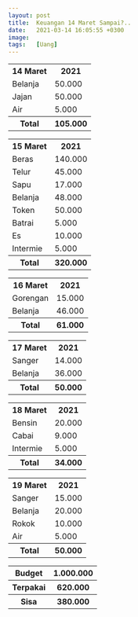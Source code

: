```yaml
---
layout: post
title:  Keuangan 14 Maret Sampai?..
date:   2021-03-14 16:05:55 +0300
image:  
tags:   [Uang]
---
```

<table>
  <tr>
    <th>14 Maret</th>
    <th>2021</th>
  </tr>
  <tr>
    <td>Belanja</td>
    <td>50.000</td>
  </tr>
  <tr>
    <td>Jajan</td>
    <td>50.000</td>
  </tr>
  <tr>
    <td>Air</td>
    <td>5.000</td>
  </tr>
  <tr>
    <th>Total</th>
    <th>105.000</th>
  </tr>
</table>

<table>
  <tr>
    <th>15 Maret</th>
    <th>2021</th>
  </tr>
  <tr>
    <td>Beras</td>
    <td>140.000</td>
  </tr>
  <tr>
    <td>Telur</td>
    <td>45.000</td>
  </tr>
  <tr>
    <td>Sapu</td>
    <td>17.000</td>
  </tr>
  <tr>
    <td>Belanja</td>
    <td>48.000</td>
  </tr>
  <tr>
    <td>Token</td>
    <td>50.000</td>
  </tr>
  <tr>
    <td>Batrai</td>
    <td>5.000</td>
  </tr>
  <tr>
    <td>Es</td>
    <td>10.000</td>
  </tr>
  <tr>
    <td>Intermie</td>
    <td>5.000</td>
  </tr>
  <tr>
    <th>Total</th>
    <th>320.000</th>
  </tr>
</table>

<table>
  <tr>
    <th>16 Maret</th>
    <th>2021</th>
  </tr>
  <tr>
    <td>Gorengan</td>
    <td>15.000</td>
  </tr>
  <tr>
    <td>Belanja</td>
    <td>46.000</td>
  </tr>
  <tr>
    <th>Total</th>
    <th>61.000</th>
  </tr>
</table>

<table>
  <tr>
    <th>17 Maret</th>
    <th>2021</th>
  </tr>
  <tr>
    <td>Sanger</td>
    <td>14.000</td>
  </tr>
  <tr>
    <td>Belanja</td>
    <td>36.000</td>
  </tr>
  <tr>
    <th>Total</th>
    <th>50.000</th>
  </tr>
</table>

<table>
  <tr>
    <th>18 Maret</th>
    <th>2021</th>
  </tr>
  <tr>
    <td>Bensin</td>
    <td>20.000</td>
  </tr>
  <tr>
    <td>Cabai</td>
    <td>9.000</td>
  </tr>
  <tr>
    <td>Intermie</td>
    <td>5.000</td>
  </tr>
  <tr>
    <th>Total</th>
    <th>34.000</th>
  </tr>
</table>

<table>
  <tr>
    <th>19 Maret</th>
    <th>2021</th>
  </tr>
  <tr>
    <td>Sanger</td>
    <td>15.000</td>
  </tr>
  <tr>
    <td>Belanja</td>
    <td>20.000</td>
  </tr>
  <tr>
    <td>Rokok</td>
    <td>10.000</td>
  </tr>
  <tr>
    <td>Air</td>
    <td>5.000</td>
  </tr>
  <tr>
    <th>Total</th>
    <th>50.000</th>
  </tr>
</table>

<table>
  <tr>
    <th>Budget</th>
    <th>1.000.000</th>
  </tr>
  <tr>
    <th>Terpakai</th>
    <th>620.000</th>
  </tr>
  <tr>
    <th>Sisa</th>
    <th>380.000</th>
  </tr>
</table>

